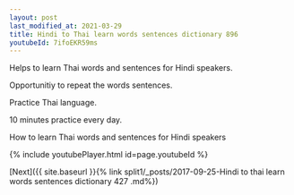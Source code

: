 ```yaml
---
layout: post
last_modified_at: 2021-03-29
title: Hindi to Thai learn words sentences dictionary 896 
youtubeId: 7ifoEKR59ms
---
```

 
 
Helps to learn Thai words and sentences for Hindi speakers.

Opportunitiy to repeat the words sentences. 

Practice Thai language. 
 
10 minutes practice every day. 
 
How to learn Thai words and sentences for Hindi speakers 
 
{% include youtubePlayer.html id=page.youtubeId %}
 
 
[Next]({{ site.baseurl }}{% link  split1/_posts/2017-09-25-Hindi to thai learn words sentences dictionary 427 .md%})
 
